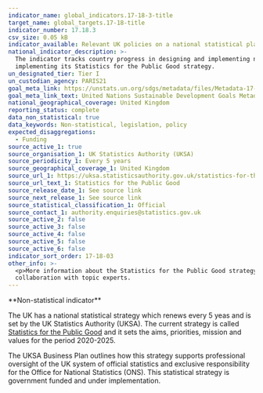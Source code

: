 ```yaml
---
indicator_name: global_indicators.17-18-3-title
target_name: global_targets.17-18-title
indicator_number: 17.18.3
csv_size: 0.05 kB
indicator_available: Relevant UK policies on a national statistical plan
national_indicator_description: >-
  The indicator tracks country progress in designing and implementing national statistical plans. At the global level this is a count of countries that are either (i) implementing a strategy, (ii) designing one or (iii) awaiting adoption of the strategy in the current year. The UK is
  implementing its Statistics for the Public Good strategy.
un_designated_tier: Tier I
un_custodian_agency: PARIS21
goal_meta_link: https://unstats.un.org/sdgs/metadata/files/Metadata-17-18-03.pdf
goal_meta_link_text: United Nations Sustainable Development Goals Metadata (PDF 345 KB)
national_geographical_coverage: United Kingdom
reporting_status: complete
data_non_statistical: true
data_keywords: Non-statistical, legislation, policy
expected_disaggregations:
  - Funding
source_active_1: true
source_organisation_1: UK Statistics Authority (UKSA)
source_periodicity_1: Every 5 years
source_geographical_coverage_1: United Kingdom
source_url_1: https://uksa.statisticsauthority.gov.uk/statistics-for-the-public-good/
source_url_text_1: Statistics for the Public Good
source_release_date_1: See source link
source_next_release_1: See source link
source_statistical_classification_1: Official
source_contact_1: authority.enquiries@statistics.gov.uk
source_active_2: false
source_active_3: false
source_active_4: false
source_active_5: false
source_active_6: false
indicator_sort_order: 17-18-03
other_info: >-
  <p>More information about the Statistics for the Public Good strategy can be found on the <a href="https://www.statisticsauthority.gov.uk/about-the-authority/strategy-and-business-plan/">UK Statistics Authority website</a>. The UKSA reports on progress against the Strategy in its <a href="https://uksa.statisticsauthority.gov.uk/publications-list/?keyword=&type=annual-report-accounts">Annual Report</a>.</p> Data follows the UN specification for this indicator. This indicator has not been identified in
  collaboration with topic experts.
---
```

<p> **Non-statistical indicator** </p>
<p>The UK has a national statistical strategy which renews every 5 yeas and is set by the UK Statistics Authority (UKSA). The current strategy is called <a href="https://uksa.statisticsauthority.gov.uk/statistics-for-the-public-good/">Statistics for the Public Good</a> and it sets the aims, priorities, mission and values for the period 2020-2025.</p>

<p>The UKSA Business Plan outlines how this strategy supports professional oversight of the UK system of official statistics and exclusive responsibility for the Office for National Statistics (ONS). This statistical strategy is government funded and under implementation.</p>

